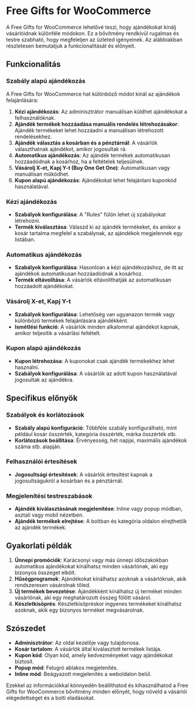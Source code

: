 # Free Gifts for WooCommerce

A Free Gifts for WooCommerce lehetővé teszi, hogy ajándékokat kínálj vásárlóidnak különféle módokon. Ez a bővítmény rendkívül rugalmas és testre szabható, hogy megfeleljen az üzleted igényeinek. Az alábbiakban részletesen bemutatjuk a funkcionalitását és előnyeit.

## Funkcionalitás

### Szabály alapú ajándékozás

A Free Gifts for WooCommerce hat különböző módot kínál az ajándékok felajánlására:

1. **Kézi ajándékozás**: Az adminisztrátor manuálisan küldhet ajándékokat a felhasználóknak.
2. **Ajándék termékek hozzáadása manuális rendelés létrehozásakor**: Ajándék termékeket lehet hozzáadni a manuálisan létrehozott rendelésekhez.
3. **Ajándék választás a kosárban és a pénztárnál**: A vásárlók választhatnak ajándékot, amikor jogosultak rá.
4. **Automatikus ajándékozás**: Az ajándék termékek automatikusan hozzáadódnak a kosárhoz, ha a feltételek teljesülnek.
5. **Vásárolj X-et, Kapj Y-t (Buy One Get One)**: Automatikusan vagy manuálisan működhet.
6. **Kupon alapú ajándékozás**: Ajándékokat lehet felajánlani kuponkód használatával.

### Kézi ajándékozás

- **Szabályok konfigurálása**: A "Rules" fülön lehet új szabályokat létrehozni.
- **Termék kiválasztása**: Válaszd ki az ajándék termékeket, és amikor a kosár tartalma megfelel a szabálynak, az ajándékok megjelennek egy listában.

### Automatikus ajándékozás

- **Szabályok konfigurálása**: Hasonlóan a kézi ajándékozáshoz, de itt az ajándékok automatikusan hozzáadódnak a kosárhoz.
- **Termék eltávolítása**: A vásárlók eltávolíthatják az automatikusan hozzáadott ajándékokat.

### Vásárolj X-et, Kapj Y-t

- **Szabályok konfigurálása**: Lehetőség van ugyanazon termék vagy különböző termékek felajánlására ajándékként.
- **Ismétlési funkció**: A vásárlók minden alkalommal ajándékot kapnak, amikor teljesítik a vásárlási feltételt.

### Kupon alapú ajándékozás

- **Kupon létrehozása**: A kuponokat csak ajándék termékekhez lehet használni.
- **Szabályok konfigurálása**: A vásárlók az adott kupon használatával jogosultak az ajándékra.

## Specifikus előnyök

### Szabályok és korlátozások

- **Szabály alapú konfiguráció**: Többféle szabály konfigurálható, mint például kosár összérték, kategória összérték, márka összérték stb.
- **Korlátozások beállítása**: Érvényesség, hét napjai, maximális ajándékok száma stb. alapján.

### Felhasználói értesítések

- **Jogosultsági értesítések**: A vásárlók értesítést kapnak a jogosultságukról a kosárban és a pénztárnál.

### Megjelenítési testreszabások

- **Ajándék kiválasztásának megjelenítése**: Inline vagy popup módban, asztali vagy mobil nézetben.
- **Ajándék termékek elrejtése**: A boltban és kategória oldalon elrejthetők az ajándék termékek.

## Gyakorlati példák

1. **Ünnepi promóciók**: Karácsonyi vagy más ünnepi időszakokban automatikus ajándékokat kínálhatsz minden vásárlónak, aki egy bizonyos összeget elkölt.
2. **Hűségprogramok**: Ajándékokat kínálhatsz azoknak a vásárlóknak, akik rendszeresen vásárolnak tőled.
3. **Új termékek bevezetése**: Ajándékként kínálhatsz új terméket minden vásárlónak, aki egy meghatározott összeg fölött vásárol.
4. **Készletkisöprés**: Készletkisöpréskor ingyenes termékeket kínálhatsz azoknak, akik egy bizonyos terméket megvásárolnak.

## Szószedet

- **Adminisztrátor**: Az oldal kezelője vagy tulajdonosa.
- **Kosár tartalom**: A vásárlók által kiválasztott termékek listája.
- **Kupon kód**: Olyan kód, amely kedvezményeket vagy ajándékokat biztosít.
- **Popup mód**: Felugró ablakos megjelenítés.
- **Inline mód**: Beágyazott megjelenítés a weboldalon belül.

Ezekkel az információkkal könnyedén beállíthatod és kihasználhatod a Free Gifts for WooCommerce bővítmény minden előnyét, hogy növeld a vásárlói elégedettséget és a bolti eladásokat.